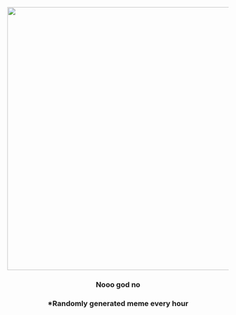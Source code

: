 <p align="center">
        <img src="https://i.redd.it/tsdsn7hmght81.jpg" width="600" height="600">
        </p>
        <h3 align="center">Nooo god no</h3>
        <h3 align="center">*Randomly generated meme every hour</h3>
    